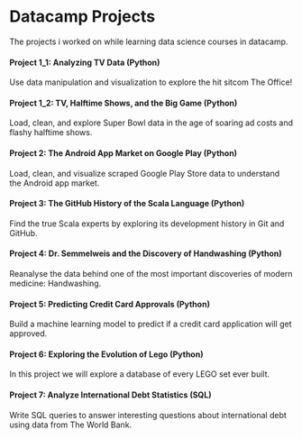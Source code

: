 # Datacamp Projects
The projects i worked on while learning data science courses in datacamp.

#### Project 1_1: Analyzing TV Data (Python)

Use data manipulation and visualization to explore the hit sitcom The Office!

#### Project 1_2: TV, Halftime Shows, and the Big Game (Python)

Load, clean, and explore Super Bowl data in the age of soaring ad costs and flashy halftime shows.

#### Project 2: The Android App Market on Google Play (Python)

Load, clean, and visualize scraped Google Play Store data to understand the Android app market.

#### Project 3: The GitHub History of the Scala Language (Python)

Find the true Scala experts by exploring its development history in Git and GitHub.

#### Project 4: Dr. Semmelweis and the Discovery of Handwashing (Python)

Reanalyse the data behind one of the most important discoveries of modern medicine: Handwashing.

#### Project 5: Predicting Credit Card Approvals (Python)

Build a machine learning model to predict if a credit card application will get approved.

#### Project 6: Exploring the Evolution of Lego (Python)

In this project we will explore a database of every LEGO set ever built.

#### Project 7: Analyze International Debt Statistics (SQL)

Write SQL queries to answer interesting questions about international debt using data from The World Bank.
